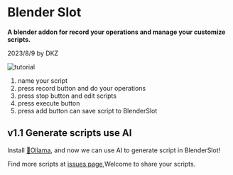 # Blender Slot

**A blender addon for record your operations and manage your customize scripts.**

2023/8/9 by DKZ

![tutorial](https://github.com/davidkingzyb/BlenderSlot/assets/6694635/b5c3cef8-6e09-43e6-81f4-e8b40206320d)

1. name your script  
2. press record button and do your operations   
3. press stop button and edit scripts  
4. press execute button  
5. press add button can save script to BlenderSlot  

## v1.1 Generate scripts use AI

Install [🦙Ollama](https://ollama.com/), and now we can use AI to generate script in BlenderSlot!

Find more scripts at [issues page](https://github.com/davidkingzyb/BlenderSlot/issues),Welcome to share your scripts.

